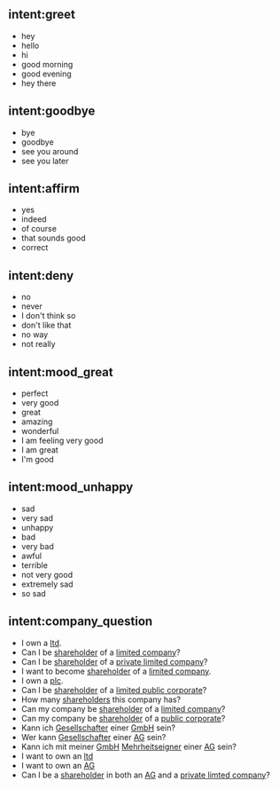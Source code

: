 ## intent:greet
- hey
- hello
- hi
- good morning
- good evening
- hey there

## intent:goodbye
- bye
- goodbye
- see you around
- see you later

## intent:affirm
- yes
- indeed
- of course
- that sounds good
- correct

## intent:deny
- no
- never
- I don't think so
- don't like that
- no way
- not really

## intent:mood_great
- perfect
- very good
- great
- amazing
- wonderful
- I am feeling very good
- I am great
- I'm good

## intent:mood_unhappy
- sad
- very sad
- unhappy
- bad
- very bad
- awful
- terrible
- not very good
- extremely sad
- so sad

## intent:company_question
- I own a [ltd](str_ltd).
- Can I be [shareholder](shareholder) of a [limited company](str_ltd:ltd)?
- Can I be [shareholder](shareholder) of a [private limited company](str_ltd:ltd)?
- I want to become [shareholder](shareholder) of a [limited company](str_ltd:ltd).
- I own a [plc](str_plc).
- Can I be [shareholder](shareholder) of a [limited public corporate](str_plc:plc)?
- How many [shareholders](shareholder:shareholder) this company has?
- Can my company be [shareholder](shareholder) of a [limited company](str_ltd:ltd)?
- Can my company be [shareholder](shareholder) of a [public corporate](str_plc:plc)?
- Kann ich [Gesellschafter](shareholder:shareholder) einer [GmbH](str_ltd:ltd) sein?
- Wer kann [Gesellschafter](shareholder:shareholder) einer [AG](str_plc:plc) sein?
- Kann ich mit meiner [GmbH](str_ltd:ltd) [Mehrheitseigner](shareholder:shareholder) einer [AG](str_plc:plc) sein?
- I want to own an [ltd](str_ltd)
- I want to own an [AG](str_plc:plc)
- Can I be a [shareholder](shareholder) in both an [AG](str_plc:plc) and a [private limted company](str_ltd:ltd)?